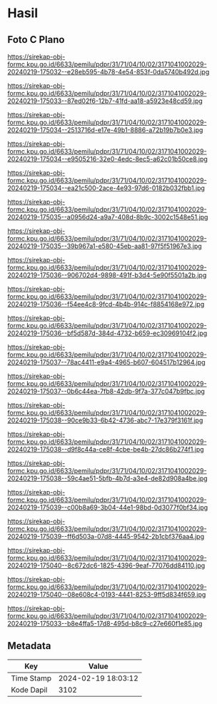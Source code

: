# Hasil

## Foto C Plano

https://sirekap-obj-formc.kpu.go.id/6633/pemilu/pdpr/31/71/04/10/02/3171041002029-20240219-175032--e28eb595-4b78-4e54-853f-0da5740b492d.jpg

https://sirekap-obj-formc.kpu.go.id/6633/pemilu/pdpr/31/71/04/10/02/3171041002029-20240219-175033--87ed02f6-12b7-41fd-aa18-a5923e48cd59.jpg

https://sirekap-obj-formc.kpu.go.id/6633/pemilu/pdpr/31/71/04/10/02/3171041002029-20240219-175034--2513716d-e17e-49b1-8886-a72b19b7b0e3.jpg

https://sirekap-obj-formc.kpu.go.id/6633/pemilu/pdpr/31/71/04/10/02/3171041002029-20240219-175034--e9505216-32e0-4edc-8ec5-a62c01b50ce8.jpg

https://sirekap-obj-formc.kpu.go.id/6633/pemilu/pdpr/31/71/04/10/02/3171041002029-20240219-175034--ea21c500-2ace-4e93-97d6-0182b032fbb1.jpg

https://sirekap-obj-formc.kpu.go.id/6633/pemilu/pdpr/31/71/04/10/02/3171041002029-20240219-175035--a0956d24-a9a7-408d-8b9c-3002c1548e51.jpg

https://sirekap-obj-formc.kpu.go.id/6633/pemilu/pdpr/31/71/04/10/02/3171041002029-20240219-175035--39b967a1-e580-45eb-aa81-97f5f51967e3.jpg

https://sirekap-obj-formc.kpu.go.id/6633/pemilu/pdpr/31/71/04/10/02/3171041002029-20240219-175036--906702d4-9898-491f-b3d4-5e90f5501a2b.jpg

https://sirekap-obj-formc.kpu.go.id/6633/pemilu/pdpr/31/71/04/10/02/3171041002029-20240219-175036--f54ee4c8-9fcd-4b4b-914c-f8854168e972.jpg

https://sirekap-obj-formc.kpu.go.id/6633/pemilu/pdpr/31/71/04/10/02/3171041002029-20240219-175036--bf5d587d-384d-4732-b659-ec30969104f2.jpg

https://sirekap-obj-formc.kpu.go.id/6633/pemilu/pdpr/31/71/04/10/02/3171041002029-20240219-175037--78ac4411-e9a4-4965-b607-604517b12964.jpg

https://sirekap-obj-formc.kpu.go.id/6633/pemilu/pdpr/31/71/04/10/02/3171041002029-20240219-175037--0b6c44ea-7fb8-42db-9f7a-377c047b9fbc.jpg

https://sirekap-obj-formc.kpu.go.id/6633/pemilu/pdpr/31/71/04/10/02/3171041002029-20240219-175038--90ce9b33-6b42-4736-abc7-17e379f3161f.jpg

https://sirekap-obj-formc.kpu.go.id/6633/pemilu/pdpr/31/71/04/10/02/3171041002029-20240219-175038--d9f8c44a-ce8f-4cbe-be4b-27dc86b274f1.jpg

https://sirekap-obj-formc.kpu.go.id/6633/pemilu/pdpr/31/71/04/10/02/3171041002029-20240219-175038--59c4ae51-5bfb-4b7d-a3e4-de82d908a4be.jpg

https://sirekap-obj-formc.kpu.go.id/6633/pemilu/pdpr/31/71/04/10/02/3171041002029-20240219-175039--c00b8a69-3b04-44e1-98bd-0d3077f0bf34.jpg

https://sirekap-obj-formc.kpu.go.id/6633/pemilu/pdpr/31/71/04/10/02/3171041002029-20240219-175039--ff6d503a-07d8-4445-9542-2b1cbf376aa4.jpg

https://sirekap-obj-formc.kpu.go.id/6633/pemilu/pdpr/31/71/04/10/02/3171041002029-20240219-175040--8c672dc6-1825-4396-9eaf-77076dd84110.jpg

https://sirekap-obj-formc.kpu.go.id/6633/pemilu/pdpr/31/71/04/10/02/3171041002029-20240219-175040--08e608c4-0193-4441-8253-9ff5d834f659.jpg

https://sirekap-obj-formc.kpu.go.id/6633/pemilu/pdpr/31/71/04/10/02/3171041002029-20240219-175033--b8e4ffa5-17d8-495d-b8c9-c27e660f1e85.jpg


## Metadata

| Key        | Value               |
| ---------- | ------------------- |
| Time Stamp | 2024-02-19 18:03:12 |
| Kode Dapil | 3102                |



